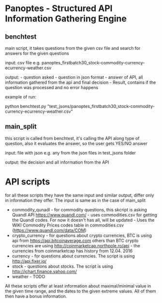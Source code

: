 # Panoptes - Structured API Information Gathering Engine

## benchtest  

  main script, it takes questions from the given csv file and search for answers for the given questions
  
  input: csv file
  e.g. panoptes_firstbatch30_stock-commodity-currency-ecurrency-weather.csv
  
  output:
           - question asked 
           - question in json format
           - answer of API, all information gathered from the api and final decision
           - Result, contains if the question was processed and no error happens 
           
  example of run:
        
   python benchtest.py "test_jsons/panoptes_firstbatch30_stock-commodity-currency-ecurrency-weather.csv"

## main_split 
   
   this script is called from benchtest, it's calling the API along type of question, also it evaluates the answer,
   so the user gets YES/NO answer
   
   input: file with json
   e.g. any from the json files in test_jsons folder
   
   output: the decision and all information from the API
   
# API scripts
   for all these scripts they have the same input and similar output, differ only in information they offer. The input 
   is same as in the case of main_split
    
   - commodity_qunadl - for commodity questions, this skcript is asking Quandl API https://www.quandl.com/ 
                      - uses commodities.csv for getting the Quandl codes. For now it doesn't has all, will be updated
                      - Uses the WIKI Commodity Prices codes table in commodities.csv (https://www.quandl.com/data/COM)
   - crypto_currency  - for questions about crypto currencies, BTC is using api from https://api.bitcoinaverage.com
                      others than BTC crypto currencies are using http://coinmarketcap.northpole.ro/api
                      - the currencies from coinmarketcap has history from 12.04. 2016
   - currency         - for questions about currencies. The script is using http://api.fixer.io/
   - stock            - questions about stocks. The script is using http://ichart.finance.yahoo.com/ 
   - weather          - TODO
   
   All these scripts offer at least information about maximal/minimal value in the given time range, and the dates
   to the given extreme values. All of them then have a bonus information.